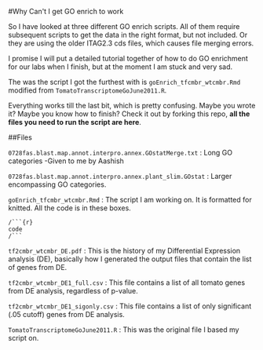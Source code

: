 #Why Can't I get GO enrich to work 

So I have looked at three different GO enrich scripts.  All of them require subsequent scripts to get the data in the right format, but not included. Or they are using the older ITAG2.3 cds files, which causes file merging errors. 

I promise I will put a detailed tutorial together of how to do GO enrichment for our labs when I finish, but at the moment I am stuck and very sad. 

The was the script I got the furthest with is `goEnrich_tfcmbr_wtcmbr.Rmd` modified from `TomatoTranscriptomeGoJune2011.R`.

Everything works till the last bit, which is pretty confusing. Maybe you wrote it?  Maybe you know how to finish?  Check it out by forking this repo, **all the files you need to run the script are here**. 

##Files 

`0728fas.blast.map.annot.interpro.annex.GOstatMerge.txt` : Long GO categories -Given to me by Aashish

`0728fas.blast.map.annot.interpro.annex.plant_slim.GOstat` : Larger encompassing GO categories. 

`goEnrich_tfcmbr_wtcmbr.Rmd` : The script I am working on.  It is formatted for knitted.  All the code is in these boxes.

    /```{r}
    code
    /```

`tf2cmbr_wtcmbr_DE.pdf`  :  This is the history of my Differential Expression analysis (DE), basically how I generated the output files that contain the list of genes from DE.

`tf2cmbr_wtcmbr_DE1_full.csv` : This file contains a list of all tomato genes from DE analysis, regardless of p-value. 

`tf2cmbr_wtcmbr_DE1_sigonly.csv` : This file contains a list of only significant (.05 cutoff) genes from DE analysis.

`TomatoTranscriptomeGoJune2011.R` : This was the original file I based my script on. 


